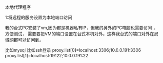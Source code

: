 

本地代理程序

1:将远程的服务设置为本地端口访问

我的台式PC安装了vm,因为都是机器私有IP，但我的另外的PC电脑也需要访问 ，方便测试，
需要要把VM的端口设置在台式本机对外，这样我台式的端口对外在局域网都可以访问到。

比如mysql  比如ssh登录
proxy.list[0]=localhost:3306;10.0.0.191:3306
proxy.list[1]=localhost:19122;10.0.0.191:22

